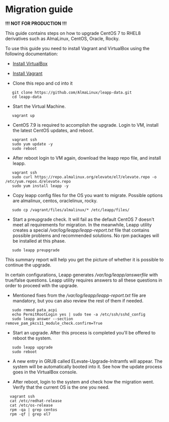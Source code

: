# Migration guide

**!!! NOT FOR PRODUCTION !!!**

This guide contains steps on how to upgrade CentOS 7 to RHEL8 derivatives such as AlmaLinux, CentOS, Oracle, Rocky.

To use this guide you need to install Vagrant and VirtualBox using the following
documentation:

* [Install VirtualBox](https://www.virtualbox.org/manual/ch02.html)
* [Install Vagrant](https://www.vagrantup.com/docs/installation)

* Clone this repo and cd into it
 ```
    git clone https://github.com/AlmaLinux/leapp-data.git
    cd leapp-data
 ```

* Start the Virtual Machine.
 ```
    vagrant up
 ```

* CentOS 7.9 is required to accomplish the upgrade. Login to VM, install the latest CentOS updates, and reboot.
 ```
    vagrant ssh
    sudo yum update -y
    sudo reboot
 ```

* After reboot login to VM again, download the leapp repo file, and install leapp.
 ```
    vagrant ssh
    sudo curl https://repo.almalinux.org/elevate/el7/elevate.repo -o /etc/yum.repos.d/elevate.repo
    sudo yum install leapp -y
 ```

* Copy leapp config files for the OS you want to migrate. Possible options are almalinux, centos, oraclelinux, rocky.
 ```
    sudo cp /vagrant/files/almalinux/* /etc/leapp/files/
 ```

* Start a preupgrade check. It will fail as the default CentOS 7 doesn't meet all requirements for migration. In the meanwhile, Leapp utility creates a special */var/log/leapp/leapp-report.txt* file that contains possible problems and recommended solutions. No rpm packages will be installed at this phase.
 ```
    sudo leapp preupgrade
 ```

   This summary report will help you get the picture of whether it is possible to continue the upgrade.

   In certain configurations, Leapp generates */var/log/leapp/answerfile* with true/false questions. Leapp utility requires answers to all these questions in order to proceed with the upgrade.

* Mentioned fixes from the */var/log/leapp/leapp-report.txt* file are mandatory, but you can also review the rest of them if needed.
```
   sudo rmmod pata_acpi
   echo PermitRootLogin yes | sudo tee -a /etc/ssh/sshd_config
   sudo leapp answer --section remove_pam_pkcs11_module_check.confirm=True
```

* Start an upgrade. After this process is completed you'll be offered to reboot the system.
 ```
    sudo leapp upgrade
    sudo reboot
```

* A new entry in GRUB called ELevate-Upgrade-Initramfs will appear. The system will be automatically booted into it.
   See how the update process goes in the VirtualBox console.

* After reboot, login to the system and check how the migration went. Verify that the current OS is the one you need.
 ```
   vagrant ssh
   cat /etc/redhat-release
   cat /etc/os-release
   rpm -qa | grep centos
   rpm -qf | grep el7
```

